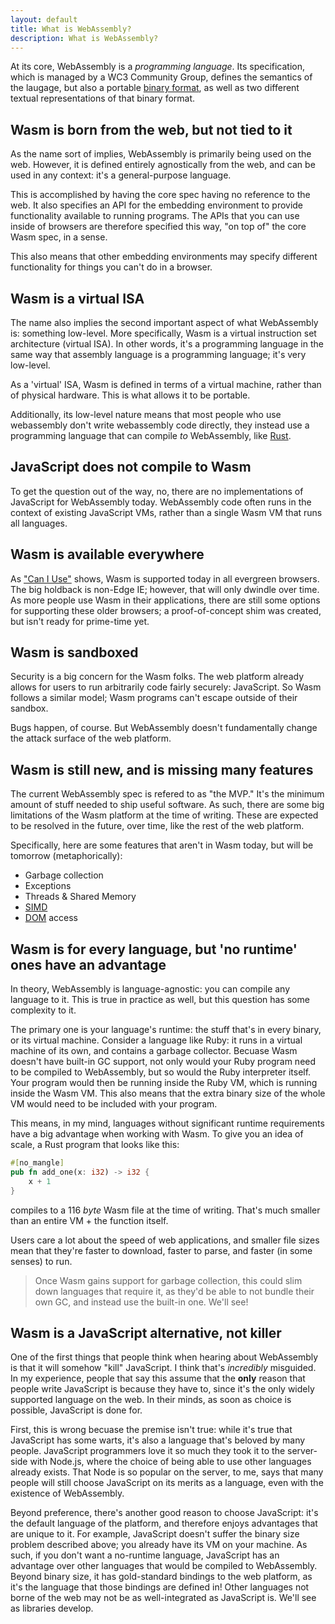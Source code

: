 ```yaml
---
layout: default
title: What is WebAssembly?
description: What is WebAssembly?
---
```


At its core, WebAssembly is a *programming language*. Its specification,
which is managed by a WC3 Community Group, defines the semantics of the
laugage, but also a portable [binary format], as well as two different
textual representations of that binary format.

[binary format]: ../terms/binary-format.html

## Wasm is born from the web, but not tied to it

As the name sort of implies, WebAssembly is primarily being used on the
web. However, it is defined entirely agnostically from the web, and can
be used in any context: it's a general-purpose language.

This is accomplished by having the core spec having no reference to the
web. It also specifies an API for the embedding environment to provide
functionality available to running programs. The APIs that you can use
inside of browsers are therefore specified this way, "on top of" the core
Wasm spec, in a sense.

This also means that other embedding environments may specify different
functionality for things you can't do in a browser.

## Wasm is a virtual ISA

The name also implies the second important aspect of what WebAssembly is:
something low-level. More specifically, Wasm is a virtual instruction set
architecture (virtual ISA). In other words, it's a programming language
in the same way that assembly language is a programming language; it's
very low-level.

As a 'virtual' ISA, Wasm is defined in terms of a virtual machine, rather
than of physical hardware. This is what allows it to be portable.

Additionally, its low-level nature means that most people who use webassembly
don't write webassembly code directly, they instead use a programming language
that can compile *to* WebAssembly, like [Rust](https://www.rust-lang.org/).

## JavaScript does not compile to Wasm

To get the question out of the way, no, there are no implementations of
JavaScript for WebAssembly today. WebAssembly code often runs in the context
of existing JavaScript VMs, rather than a single Wasm VM that runs all
languages.

## Wasm is available everywhere

As ["Can I Use"](https://caniuse.com/#feat=wasm) shows, Wasm is supported
today in all evergreen browsers. The big holdback is non-Edge IE; however,
that will only dwindle over time. As more people use Wasm in their
applications, there are still some options for supporting these older
browsers; a proof-of-concept shim was created, but isn't ready for prime-time
yet.

## Wasm is sandboxed

Security is a big concern for the Wasm folks. The web platform already allows
for users to run arbitrarily code fairly securely: JavaScript. So Wasm
follows a similar model; Wasm programs can't escape outside of their sandbox.

Bugs happen, of course. But WebAssembly doesn't fundamentally change the
attack surface of the web platform.

## Wasm is still new, and is missing many features

The current WebAssembly spec is refered to as "the MVP." It's the minimum amount
of stuff needed to ship useful software. As such, there are some big limitations
of the Wasm platform at the time of writing. These are expected to be resolved
in the future, over time, like the rest of the web platform.

Specifically, here are some features that aren't in Wasm today, but will be
tomorrow (metaphorically):

* Garbage collection
* Exceptions
* Threads & Shared Memory
* [SIMD](https://en.wikipedia.org/wiki/SIMD)
* [DOM](https://developer.mozilla.org/en-US/docs/Web/API/Document_Object_Model) access

## Wasm is for every language, but 'no runtime' ones have an advantage

In theory, WebAssembly is language-agnostic: you can compile any language to it.
This is true in practice as well, but this question has some complexity to it.

The primary one is your language's runtime: the stuff that's in every binary, or
its virtual machine. Consider a language like Ruby: it runs in a virtual machine
of its own, and contains a garbage collector. Becuase Wasm doesn't have built-in
GC support, not only would your Ruby program need to be compiled to WebAssembly,
but so would the Ruby interpreter itself. Your program would then be running
inside the Ruby VM, which is running inside the Wasm VM. This also means that
the extra binary size of the whole VM would need to be included with your program.

This means, in my mind, languages without significant runtime requirements have
a big advantage when working with Wasm. To give you an idea of scale, a Rust
program that looks like this:

```rust
#[no_mangle]
pub fn add_one(x: i32) -> i32 {
    x + 1
}
```

compiles to a 116 *byte* Wasm file at the time of writing. That's much smaller
than an entire VM + the function itself.

Users care a lot about the speed of web applications, and smaller file sizes
mean that they're faster to download, faster to parse, and faster (in some
senses) to run.

> Once Wasm gains support for garbage collection, this could slim down languages
> that require it, as they'd be able to not bundle their own GC, and instead use
> the built-in one. We'll see!

## Wasm is a JavaScript alternative, not killer

One of the first things that people think when hearing about WebAssembly is
that it will somehow "kill" JavaScript. I think that's *incredibly*
misguided. In my experience, people that say this assume that the **only**
reason that people write JavaScript is because they have to, since it's the
only widely supported language on the web. In their minds, as soon as choice
is possible, JavaScript is done for.

First, this is wrong becuase the premise isn't true: while it's true that
JavaScript has some warts, it's also a language that's beloved by many
people. JavaScript programmers love it so much they took it to the
server-side with Node.js, where the choice of being able to use other
languages already exists. That Node is so popular on the server, to me, says
that many people will still choose JavaScript on its merits as a language,
even with the existence of WebAssembly.

Beyond preference, there's another good reason to choose JavaScript: it's
the default language of the platform, and therefore enjoys advantages that
are unique to it. For example, JavaScript doesn't suffer the binary size
problem described above; you already have its VM on your machine. As such,
if you don't want a no-runtime language, JavaScript has an advantage over
other languages that would be compiled to WebAssembly. Beyond binary size,
it has gold-standard bindings to the web platform, as it's the language that
those bindings are defined in! Other languages not borne of the web may
not be as well-integrated as JavaScript is. We'll see as libraries develop.